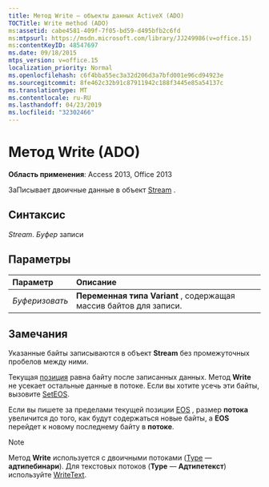```yaml
---
title: Метод Write — объекты данных ActiveX (ADO)
TOCTitle: Write method (ADO)
ms:assetid: cabe4581-409f-7f05-bd59-d495bfb2c6fd
ms:mtpsurl: https://msdn.microsoft.com/library/JJ249986(v=office.15)
ms:contentKeyID: 48547697
ms.date: 09/18/2015
mtps_version: v=office.15
localization_priority: Normal
ms.openlocfilehash: c6f4bba55ec3a32d206d3a7bfd001e96cd94923e
ms.sourcegitcommit: 8fe462c32b91c87911942c188f3445e85a54137c
ms.translationtype: MT
ms.contentlocale: ru-RU
ms.lasthandoff: 04/23/2019
ms.locfileid: "32302466"
---
```

# <a name="write-method-ado"></a>Метод Write (ADO)

**Область применения**: Access 2013, Office 2013

ЗаПисывает двоичные данные в объект [Stream](stream-object-ado.md) .

## <a name="syntax"></a>Синтаксис

*Stream*. *Буфер* записи

## <a name="parameters"></a>Параметры

|Параметр|Описание|
|:--------|:----------|
|*Буферизовать* |**Переменная типа Variant** , содержащая массив байтов для записи.|

## <a name="remarks"></a>Замечания

Указанные байты записываются в объект **Stream** без промежуточных пробелов между ними.

Текущая [позиция](position-property-ado.md) равна байту после записанных данных. Метод **Write** не усекает остальные данные в потоке. Если вы хотите усечь эти байты, вызовите [SetEOS](seteos-method-ado.md).

Если вы пишете за пределами текущей позиции [](https://docs.microsoft.com/office/vba/access/concepts/miscellaneous/size-property-ado-stream) [EOS](eos-property-ado.md) , размер **потока** увеличится до того, как будут содержаться новые байты, а **EOS** перейдет к новому последнему байту в **потоке**.

> [!NOTE]
> Метод **Write** используется с двоичными потоками ([Type](type-property-ado-stream.md) — **адтипебинари**). Для текстовых потоков (**Type** — **Адтипетекст**) используйте [WriteText](writetext-method-ado.md).

